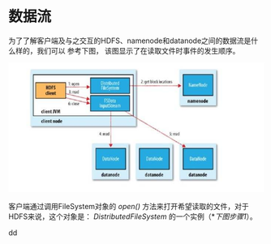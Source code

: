 数据流
==================================================================================
为了了解客户端及与之交互的HDFS、namenode和datanode之间的数据流是什么样的，我们可以 参考下图，
该图显示了在读取文件时事件的发生顺序。

![客户端读取HDFS中的数据](img/1.jpeg)

客户端通过调用FileSystem对象的 *open()* 方法来打开希望读取的文件，对于HDFS来说，这个对象是：
*DistributedFileSystem* 的一个实例（**下图步骤1*）。

































dd
